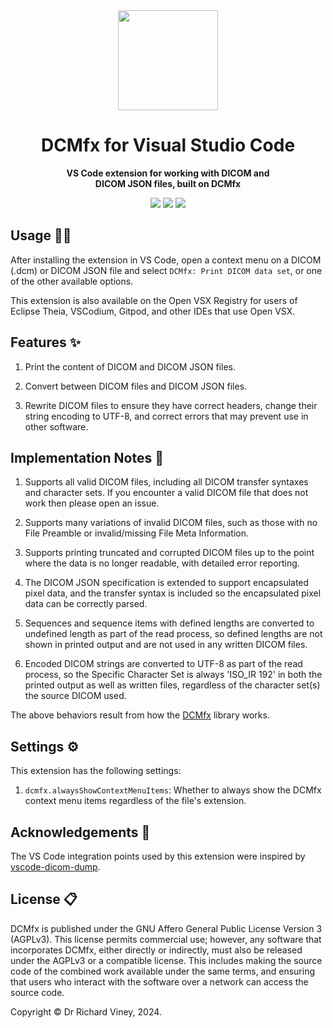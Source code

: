 <div align="center">
  <img src="https://emoji2svg.deno.dev/api/🩻" height="160px">
  <h1>DCMfx for Visual Studio Code</h1>
  <p>
    <strong>
      VS Code extension for working with DICOM and
      <br>
      DICOM JSON files, built on DCMfx
    </strong>
  </p>

  [<img src="https://img.shields.io/github/v/release/dcmfx/dcmfx-vscode">](https://github.com/dcmfx/dcmfx-vscode/releases/latest)
  [<img src="https://img.shields.io/badge/License-AGPLv3-blue.svg">](https://www.gnu.org/licenses/agpl-3.0.en.html)
  [<img src="https://img.shields.io/badge/semantic--release-angular-e10079?logo=semantic-release">](https://github.com/semantic-release/semantic-release)
</div>

## Usage 👨‍💻

After installing the extension in VS Code, open a context menu on a DICOM (.dcm)
or DICOM JSON file and select `DCMfx: Print DICOM data set`, or one of the other
available options.

This extension is also available on the Open VSX Registry for users of Eclipse
Theia, VSCodium, Gitpod, and other IDEs that use Open VSX.

## Features ✨

1. Print the content of DICOM and DICOM JSON files.

2. Convert between DICOM files and DICOM JSON files.

3. Rewrite DICOM files to ensure they have correct headers, change their string
   encoding to UTF-8, and correct errors that may prevent use in other software.

## Implementation Notes 📝

1. Supports all valid DICOM files, including all DICOM transfer syntaxes and
   character sets. If you encounter a valid DICOM file that does not work then
   please open an issue.

2. Supports many variations of invalid DICOM files, such as those with no File
   Preamble or invalid/missing File Meta Information.

3. Supports printing truncated and corrupted DICOM files up to the point where
   the data is no longer readable, with detailed error reporting.

4. The DICOM JSON specification is extended to support encapsulated pixel data,
   and the transfer syntax is included so the encapsulated pixel data can be
   correctly parsed.

5. Sequences and sequence items with defined lengths are converted to undefined
   length as part of the read process, so defined lengths are not shown in
   printed output and are not used in any written DICOM files.

6. Encoded DICOM strings are converted to UTF-8 as part of the read process, so
   the Specific Character Set is always 'ISO_IR 192' in both the printed output
   as well as written files, regardless of the character set(s) the source DICOM
   used.

The above behaviors result from how the [DCMfx](https://github.com/dcmfx)
library works.

## Settings ⚙️

This extension has the following settings:

1. `dcmfx.alwaysShowContextMenuItems`: Whether to always show the DCMfx context
   menu items regardless of the file's extension.

## Acknowledgements 🙏

The VS Code integration points used by this extension were inspired by
[vscode-dicom-dump](https://github.com/smikitky/vscode-dicom-dump).

## License 📋

DCMfx is published under the GNU Affero General Public License Version 3
(AGPLv3). This license permits commercial use; however, any software that
incorporates DCMfx, either directly or indirectly, must also be released under
the AGPLv3 or a compatible license. This includes making the source code of the
combined work available under the same terms, and ensuring that users who
interact with the software over a network can access the source code.

Copyright © Dr Richard Viney, 2024.
